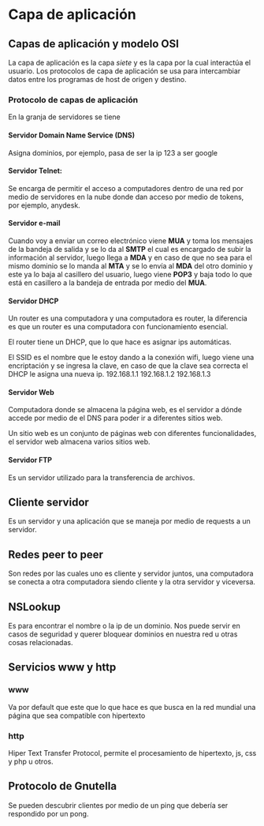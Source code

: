 # Capa de aplicación
## Capas de aplicación y modelo OSI
La capa de aplicación es la capa *siete* y es la capa por la cual interactúa el usuario. Los protocolos de capa de aplicación se usa para intercambiar datos entre los programas de host de origen y destino.
### Protocolo de capas de aplicación
En la granja de servidores se tiene
#### Servidor Domain Name Service (DNS)
Asigna dominios, por ejemplo, pasa de ser la ip 123 a ser google
#### Servidor Telnet: 
Se encarga de permitir el acceso a computadores dentro de una red por medio de servidores en la nube donde dan acceso por medio de tokens, por ejemplo, anydesk.
#### Servidor e-mail
Cuando voy a enviar un correo electrónico viene **MUA** y toma los mensajes de la bandeja de salida y se lo da al **SMTP** el cual es encargado de subir la información al servidor, luego llega a **MDA** y en caso de que no sea para el mismo dominio se lo manda al **MTA** y se lo envía al **MDA** del otro dominio y este ya lo baja al casillero del usuario, luego viene **POP3** y baja todo lo que está en casillero a la bandeja de entrada por medio del **MUA**.
#### Servidor DHCP
Un router es una computadora y una computadora es router, la diferencia es que un router es una computadora con funcionamiento esencial.

El router tiene un DHCP, que lo que hace es asignar ips automáticas.

El SSID es el nombre que le estoy dando a la conexión wifi, luego viene una encriptación y se ingresa la clave, en caso de que la clave sea correcta el DHCP le asigna una nueva ip.
192.168.1.1
192.168.1.2
192.168.1.3
#### Servidor Web
Computadora donde se almacena la página web, es el servidor a dónde accede por medio de el DNS para poder ir a diferentes sitios web.

Un sitio web es un conjunto de páginas web con diferentes funcionalidades, el servidor web almacena varios sitios web.
#### Servidor FTP
Es un servidor utilizado para la transferencia de archivos.
## Cliente servidor
Es un servidor y una aplicación que se maneja por medio de requests a un servidor.
## Redes peer to peer
Son redes por las cuales uno es cliente y servidor juntos, una computadora se conecta a otra computadora siendo cliente y la otra servidor y viceversa.
## NSLookup
Es para encontrar el nombre o la ip de un dominio. Nos puede servir en casos de seguridad y querer bloquear dominios en nuestra red u otras cosas relacionadas.
## Servicios www y http
### www
Va por default que este que lo que hace es que busca en la red mundial una página que sea compatible con hipertexto
### http
Hiper Text Transfer Protocol, permite el procesamiento de hipertexto, js, css y php u otros.
## Protocolo de Gnutella
Se pueden descubrir clientes por medio de un ping que debería ser respondido por un pong.
